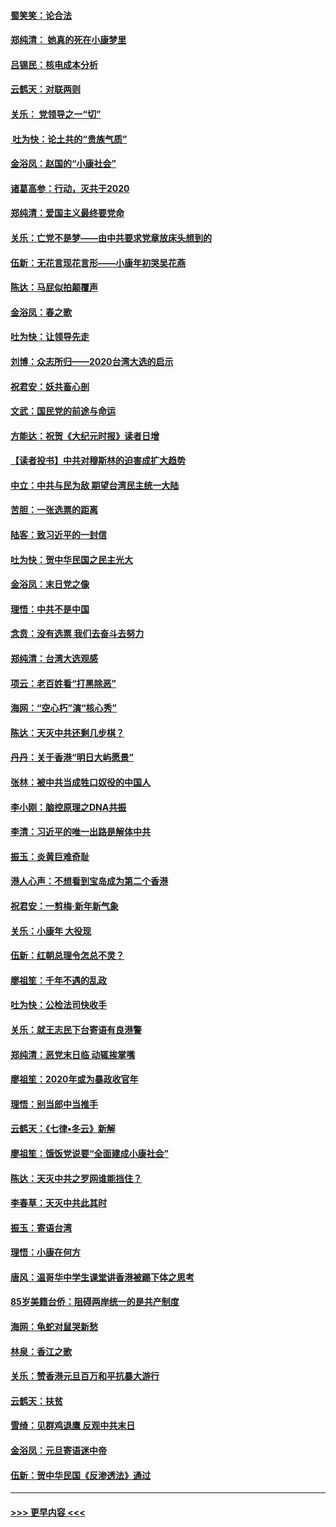 #### [蜀笑笑：论合法](../pages/nsc993/n11808064.md?t=01211011) 
#### [郑纯清： 她真的死在小康梦里](../pages/nsc993/n11806623.md?t=01211011) 
#### [吕锡民：核电成本分析](../pages/nsc993/n11806284.md?t=01211011) 
#### [云鹤天：对联两则](../pages/nsc993/n11805957.md?t=01211011) 
#### [关乐： 党领导之一“切”](../pages/nsc993/n11804505.md?t=01211011) 
#### [ 吐为快：论土共的“贵族气质”](../pages/nsc993/n11804490.md?t=01211011) 
#### [金浴凤：赵国的“小康社会”](../pages/nsc993/n11804452.md?t=01211011) 
#### [诸葛高参：行动，灭共于2020](../pages/nsc993/n11804120.md?t=01211011) 
#### [郑纯清：爱国主义最终要党命](../pages/nsc993/n11802197.md?t=01211011) 
#### [关乐：亡党不是梦——由中共要求党章放床头想到的](../pages/nsc993/n11802156.md?t=01211011) 
#### [伍新：无花言现花言形——小康年初哭吴花燕](../pages/nsc993/n11800044.md?t=01211011) 
#### [陈达：马屁似拍颠覆声](../pages/nsc993/n11800010.md?t=01211011) 
#### [金浴凤：春之歌](../pages/nsc993/n11797687.md?t=01211011) 
#### [吐为快：让领导先走](../pages/nsc993/n11797512.md?t=01211011) 
#### [刘博：众志所归——2020台湾大选的启示](../pages/nsc993/n11796878.md?t=01211011) 
#### [祝君安：妖共畜心剖](../pages/nsc993/n11794273.md?t=01211011) 
#### [文武：国民党的前途与命运](../pages/nsc993/n11794198.md?t=01211011) 
#### [方能达：祝贺《大纪元时报》读者日增](../pages/nsc993/n11793807.md?t=01211011) 
#### [【读者投书】中共对穆斯林的迫害成扩大趋势](../pages/nsc993/n11791371.md?t=01211011) 
#### [中立：中共与民为敌 期望台湾民主统一大陆](../pages/nsc993/n11790392.md?t=01211011) 
#### [苦胆：一张选票的距离](../pages/nsc993/n11788914.md?t=01211011) 
#### [陆客：致习近平的一封信](../pages/nsc993/n11788867.md?t=01211011) 
#### [吐为快：贺中华民国之民主光大](../pages/nsc993/n11788618.md?t=01211011) 
#### [金浴凤：末日党之像](../pages/nsc993/n11787475.md?t=01211011) 
#### [理悟：中共不是中国](../pages/nsc993/n11787463.md?t=01211011) 
#### [念贲：没有选票  我们去奋斗去努力](../pages/nsc993/n11787398.md?t=01211011) 
#### [郑纯清：台湾大选观感](../pages/nsc993/n11786210.md?t=01211011) 
#### [项云：老百姓看“打黑除恶”](../pages/nsc993/n11785398.md?t=01211011) 
#### [海网：“空心朽”演“核心秀”](../pages/nsc993/n11783874.md?t=01211011) 
#### [陈达：天灭中共还剩几步棋？](../pages/nsc993/n11783719.md?t=01211011) 
#### [丹丹：关于香港“明日大屿愿景”](../pages/nsc993/n11783273.md?t=01211011) 
#### [张林：被中共当成牲口奴役的中国人](../pages/nsc993/n11782397.md?t=01211011) 
#### [李小刚：脑控原理之DNA共振](../pages/nsc993/n11780962.md?t=01211011) 
#### [李清：习近平的唯一出路是解体中共](../pages/nsc993/n11780866.md?t=01211011) 
#### [振玉：炎黄巨难奇耻](../pages/nsc993/n11779632.md?t=01211011) 
#### [港人心声：不想看到宝岛成为第二个香港](../pages/nsc993/n11778817.md?t=01211011) 
#### [祝君安：一剪梅‧新年新气象](../pages/nsc993/n11776340.md?t=01211011) 
#### [关乐：小康年 大役现](../pages/nsc993/n11774213.md?t=01211011) 
#### [伍新：红朝总理令怎总不灵？](../pages/nsc993/n11770813.md?t=01211011) 
#### [廖祖笙：千年不遇的乱政](../pages/nsc993/n11770373.md?t=01211011) 
#### [吐为快：公检法司快收手](../pages/nsc993/n11770359.md?t=01211011) 
#### [关乐：就王志民下台寄语有良港警](../pages/nsc993/n11769903.md?t=01211011) 
#### [郑纯清：恶党末日临 动辄挨掌嘴](../pages/nsc993/n11769356.md?t=01211011) 
#### [廖祖笙：2020年或为暴政收官年](../pages/nsc993/n11768216.md?t=01211011) 
#### [理悟：别当郎中当推手](../pages/nsc993/n11768243.md?t=01211011) 
#### [云鹤天：《七律▪冬云》新解](../pages/nsc993/n11768204.md?t=01211011) 
#### [廖祖笙：饿饭党说要“全面建成小康社会”](../pages/nsc993/n11767482.md?t=01211011) 
#### [陈达：天灭中共之罗网谁能挡住？](../pages/nsc993/n11767465.md?t=01211011) 
#### [李春草：天灭中共此其时](../pages/nsc993/n11767452.md?t=01211011) 
#### [振玉：寄语台湾](../pages/nsc993/n11767432.md?t=01211011) 
#### [理悟：小康在何方](../pages/nsc993/n11767394.md?t=01211011) 
#### [唐风：温哥华中学生课堂讲香港被踢下体之思考](../pages/nsc993/n11766848.md?t=01211011) 
#### [85岁美籍台侨：阻碍两岸统一的是共产制度](../pages/nsc993/n11765043.md?t=01211011) 
#### [海网：龟蛇对鼠哭新愁](../pages/nsc993/n11764895.md?t=01211011) 
#### [林泉：香江之歌](../pages/nsc993/n11764415.md?t=01211011) 
#### [关乐：赞香港元旦百万和平抗暴大游行](../pages/nsc993/n11764382.md?t=01211011) 
#### [云鹤天：扶贫](../pages/nsc993/n11764245.md?t=01211011) 
#### [雪绮：见群鸡退鹰  反观中共末日](../pages/nsc993/n11762112.md?t=01211011) 
#### [金浴凤：元旦寄语迷中帝](../pages/nsc993/n11761788.md?t=01211011) 
#### [伍新：贺中华民国《反渗透法》通过](../pages/nsc993/n11761994.md?t=01211011) 

----
#### [ >>> 更早内容 <<< ](../indexes/nsc993-earlier.md)
